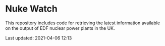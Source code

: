 # Nuke Watch

This repository includes code for retrieving the latest information available on the output of EDF nuclear power plants in the UK.

Last updated: 2021-04-06 12:13